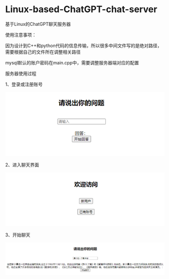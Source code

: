 # Linux-based-ChatGPT-chat-server
基于Linux的ChatGPT聊天服务器



使用注意事项：

因为设计到C++和python代码的信息传输，所以很多中间文件写的是绝对路径，需要根据自己的文件所在调整相关路径

mysql默认的账户密码在main.cpp中，需要调整服务器端对应的配置



服务器使用过程

1、登录或注册账号

![image-20230713132307122](https://github.com/duanwei99/Linux-based-ChatGPT-chat-server/blob/master/img/chat.png)

2、进入聊天界面

![image-20230713132525315](https://github.com/duanwei99/Linux-based-ChatGPT-chat-server/blob/master/img/denglu.png)

3、开始聊天

![image-20230713132743661](https://github.com/duanwei99/Linux-based-ChatGPT-chat-server/blob/master/img/response.png)
